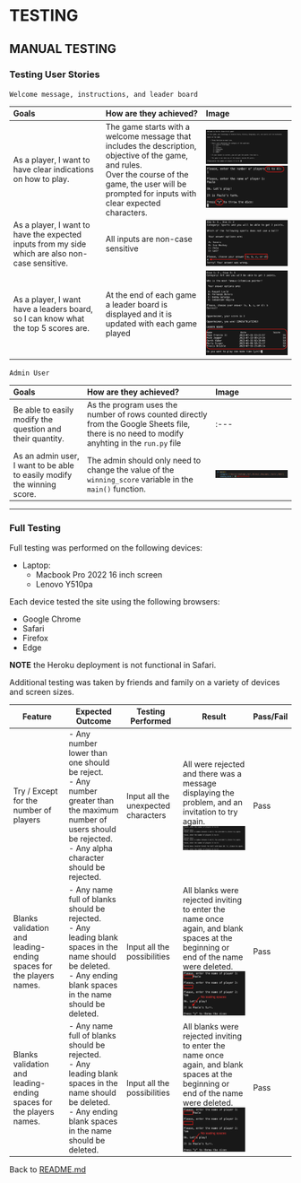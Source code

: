 # TESTING

## MANUAL TESTING

### Testing User Stories

`Welcome message, instructions, and leader board`

| Goals | How are they achieved? | Image |
| :--- | :--- | :--- |
| As a player, I want to have clear indications on how to play. | The game starts with a welcome message that includes the description, objective of the game, and rules.<br />Over the course of the game, the user will be prompted for inputs with clear expected characters.| ![Welcome message](./assets/images/mkia_welcome.png)<br />![Expected Inputs](./assets/images/inputs.png)|
| As a player, I want to have the expected inputs from my side which are also non-case sensitive. | All inputs are non-case sensitive| ![Case sensitive](./assets/images/case_sensitive.png) |
|As a player, I want have a leaders board, so I can know what the top 5 scores are. | At the end of each game a leader board is displayed and it is updated with each game played | ![Leader Board](./assets/images/leader_board.png)|

`Admin User`

| Goals | How are they achieved? | Image |
| :--- | :--- | :--- |
| Be able to easily modify the question and their quantity. | As the program uses the number of rows counted directly from the Google Sheets file, there is no need to modify anyhting in the `run.py` file | :--- |
| As an admin user, I want to be able to easily modify the winning score. | The admin should only need to change the value of the `winning_score` variable in the `main()` function. | ![Winning Score](./assets/images/winning_score.png) |

- - -

### Full Testing

Full testing was performed on the following devices:

* Laptop:
  * Macbook Pro 2022 16 inch screen
  * Lenovo Y510pa

Each device tested the site using the following browsers:

* Google Chrome
* Safari
* Firefox
* Edge

**NOTE** the Heroku deployment is not functional in Safari.

Additional testing was taken by friends and family on a variety of devices and screen sizes.

Feature | Expected Outcome | Testing Performed | Result | Pass/Fail |
| --- | --- | --- | --- | --- |
| Try / Except for the number of players | - Any number lower than one should be reject.<br>- Any number greater than the maximum number of users should be rejected.<br>- Any alpha character should be rejected. | Input all the unexpected characters | All were rejected and there was a message displaying the problem, and an invitation to try again.<br>![Try Except](./assets/images/try_except.png) | Pass |
| Blanks validation and leading-ending spaces for the players names. | - Any name full of blanks should be rejected.<br>- Any leading blank spaces in the name should be deleted.<br>- Any ending blank spaces in the name should be deleted. | Input all the possibilities | All blanks were rejected inviting to enter the name once again, and blank spaces at the beginning or end of the name were deleted.<br>![blanks validation](./assets/images/blanks.png) | Pass |
| Blanks validation and leading-ending spaces for the players names. | - Any name full of blanks should be rejected.<br>- Any leading blank spaces in the name should be deleted.<br>- Any ending blank spaces in the name should be deleted. | Input all the possibilities | All blanks were rejected inviting to enter the name once again, and blank spaces at the beginning or end of the name were deleted.<br>![blanks validation](./assets/images/blanks.png) | Pass |

Back to [README.md](README.md)